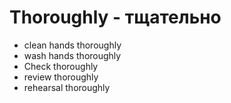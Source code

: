 # Thoroughly - тщательно




- clean hands thoroughly
- wash hands thoroughly
- Check thoroughly
- review thoroughly
- rehearsal thoroughly